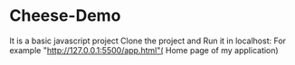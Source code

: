 # Cheese-Demo

It is a basic javascript project
Clone the project and Run it in localhost: For example "http://127.0.0.1:5500/app.html"( Home page of my application)
